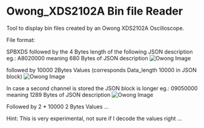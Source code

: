 # Owong_XDS2102A Bin file Reader

Tool to display bin files created by an Owong XDS2102A Oscilloscope.

File format:

SPBXDS followed by the 4 Bytes length of the following JSON description  
eg.: A8020000 meaning 680 Bytes of JSON description
![Owong Image](https://github.com/frcocoatst/Owong_XDS2102A/blob/master/p0.jpg)

followed by 10000 2Bytes Values (corresponds Data_length 10000 in JSON block)
![Owong Image](https://github.com/frcocoatst/Owong_XDS2102A/blob/master/p2.jpg)

In case a second channel is stored the JSON block is longer
eg.: 09050000 meaning 1289 Bytes of JSON description
![Owong Image](https://github.com/frcocoatst/Owong_XDS2102A/blob/master/p1.jpg)

Followed by 2 * 10000 2 Bytes Values ...

Hint: This is very experimental, not sure if I decode the values right ...


